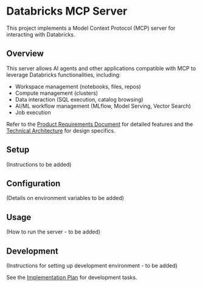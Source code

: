 # Databricks MCP Server

This project implements a Model Context Protocol (MCP) server for interacting with Databricks.

## Overview

This server allows AI agents and other applications compatible with MCP to leverage Databricks functionalities, including:

*   Workspace management (notebooks, files, repos)
*   Compute management (clusters)
*   Data interaction (SQL execution, catalog browsing)
*   AI/ML workflow management (MLflow, Model Serving, Vector Search)
*   Job execution

Refer to the [Product Requirements Document](docs/databricks_mcp_prd.md) for detailed features and the [Technical Architecture](docs/databricks_mcp_tech_arch.md) for design specifics.

## Setup

(Instructions to be added)

## Configuration

(Details on environment variables to be added)

## Usage

(How to run the server - to be added)

## Development

(Instructions for setting up development environment - to be added)

See the [Implementation Plan](docs/implementation-plan.md) for development tasks. 